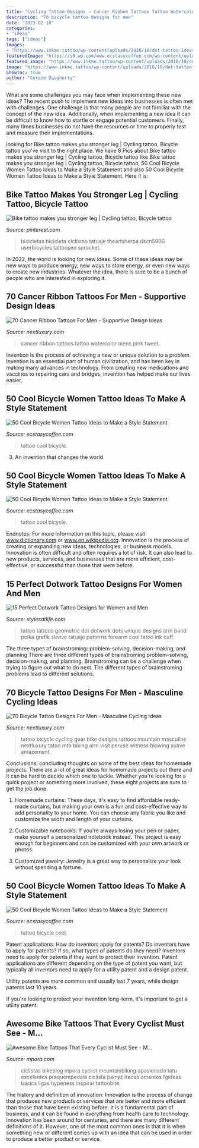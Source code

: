 ```yaml
---
title: "Cycling Tattoo Designs ~ Cancer Ribbon Tattoos Tattoo Watercolor Mens Pink Tweet"
description: "70 bicycle tattoo designs for men"
date: "2023-02-18"
categories:
- "ideas"
tags: ["ideas"]
images:
- "https://www.inkme.tattoo/wp-content/uploads/2016/10/dot-tattoo-ideas-35.jpg"
featuredImage: "https://i0.wp.com/www.ecstasycoffee.com/wp-content/uploads/2017/05/girlswithtattoos-ladytattooer-customtattoo-bicycletattoo-pennyfarthing.jpg?resize=750%2C750"
featured_image: "https://www.inkme.tattoo/wp-content/uploads/2016/10/dot-tattoo-ideas-35.jpg"
image: "https://www.inkme.tattoo/wp-content/uploads/2016/10/dot-tattoo-ideas-35.jpg"
ShowToc: true
author: "Corene Daugherty"
---
```



What are some challenges you may face when implementing these new ideas?
The recent push to implement new ideas into businesses is often met with challenges. One challenge is that many people are not familiar with the concept of the new idea. Additionally, when implementing a new idea it can be difficult to know how to startle or engage potential customers. Finally, many times businesses do not have the resources or time to properly test and measure their implementations.

	

		
looking for Bike tattoo makes you stronger leg | Cycling tattoo, Bicycle tattoo you've visit to the right place. We have 8 Pics about Bike tattoo makes you stronger leg | Cycling tattoo, Bicycle tattoo like Bike tattoo makes you stronger leg | Cycling tattoo, Bicycle tattoo, 50 Cool Bicycle Women Tattoo Ideas to Make a Style Statement and also 50 Cool Bicycle Women Tattoo Ideas to Make a Style Statement. Here it is:
		
    
## Bike Tattoo Makes You Stronger Leg | Cycling Tattoo, Bicycle Tattoo

<img loading=lazy src="https://i.pinimg.com/originals/35/02/f5/3502f5117f3f03c306a822fb1e10e518.jpg" onerror="this.onerror=null;this.src='https://tse1.mm.bing.net/th?id=OIP.Mi6LxAS8EQzhhQXIkenqHAHaJ4&amp;pid=15.1';" alt="Bike tattoo makes you stronger leg | Cycling tattoo, Bicycle tattoo">

_Source: pinterest.com_

>bicicletas bicicleta ciclismo tatuaje theartsherpa dscn5906 userbicycles tattooseo sprocket. 

	

In 2022, the world is looking for new ideas. Some of these ideas may be new ways to produce energy, new ways to store energy, or even new ways to create new industries. Whatever the idea, there is sure to be a bunch of people who are interested in exploring it.

    
## 70 Cancer Ribbon Tattoos For Men - Supportive Design Ideas

<img loading=lazy src="http://nextluxury.com/wp-content/uploads/watercolor-cancer-ribbon-mens-tattoo-ideas.jpg" onerror="this.onerror=null;this.src='https://tse1.mm.bing.net/th?id=OIP.g5JkKAcPws985pCAb4IRwAHaHH&amp;pid=15.1';" alt="70 Cancer Ribbon Tattoos For Men - Supportive Design Ideas">

_Source: nextluxury.com_

>cancer ribbon tattoos tattoo watercolor mens pink tweet. 

	

Invention is the process of achieving a new or unique solution to a problem. Invention is an essential part of human civilization, and has been key in making many advances in technology. From creating new medications and vaccines to repairing cars and bridges, invention has helped make our lives easier.

    
## 50 Cool Bicycle Women Tattoo Ideas To Make A Style Statement

<img loading=lazy src="https://i0.wp.com/www.ecstasycoffee.com/wp-content/uploads/2017/05/girlswithtattoos-ladytattooer-customtattoo-bicycletattoo-pennyfarthing.jpg?resize=750%2C750" onerror="this.onerror=null;this.src='https://tse4.mm.bing.net/th?id=OIP.Hl6GhytnI4TkbTx41LDPjQHaHa&amp;pid=15.1';" alt="50 Cool Bicycle Women Tattoo Ideas to Make a Style Statement">

_Source: ecstasycoffee.com_

>tattoo cool bicycle. 

	

3. An invention that changes the world 

    
## 50 Cool Bicycle Women Tattoo Ideas To Make A Style Statement

<img loading=lazy src="https://i0.wp.com/www.ecstasycoffee.com/wp-content/uploads/2017/05/bicycletattoo-bicycleart-blockprint-rubberstamp.jpg?resize=750%2C750" onerror="this.onerror=null;this.src='https://tse1.mm.bing.net/th?id=OIP.s3CwJGzN6LlJ-Z2DMs2yVQHaHa&amp;pid=15.1';" alt="50 Cool Bicycle Women Tattoo Ideas to Make a Style Statement">

_Source: ecstasycoffee.com_

>tattoo cool bicycle. 

	

Endnotes: For more information on this topic, please visit www.dictionary.com or www.en.wikipedia.org.
Innovation is the process of creating or expanding new ideas, technologies, or business models. Innovation is often difficult and often requires a lot of risk. It can also lead to new products, services, and businesses that are more efficient, cost-effective, or successful than those that were before.

    
## 15 Perfect Dotwork Tattoo Designs For Women And Men

<img loading=lazy src="https://www.inkme.tattoo/wp-content/uploads/2016/10/dot-tattoo-ideas-35.jpg" onerror="this.onerror=null;this.src='https://tse3.mm.bing.net/th?id=OIP.bIIZJxytttqrq7LtQGhvxQHaJc&amp;pid=15.1';" alt="15 Perfect Dotwork Tattoo Designs for Women and Men">

_Source: stylesatlife.com_

>tattoo tattoos geometric dot dotwork dots unique designs arm band polka grafik sleeve tatuaje patterns forearm cool tatoo ink cuff. 

	

The three types of brainstroming: problem-solving, decision-making, and planning
There are three different types of brainstroming problem-solving, decision-making, and planning. Brainstroming can be a challenge when trying to figure out what to do next. The different types of brainstroming problems lead to different solutions.

    
## 70 Bicycle Tattoo Designs For Men - Masculine Cycling Ideas

<img loading=lazy src="http://nextluxury.com/wp-content/uploads/male-legs-bicycle-gear-tattoo.jpg" onerror="this.onerror=null;this.src='https://tse1.mm.bing.net/th?id=OIP.ddEO2XALIzWBnH4b9mEi8AHaHa&amp;pid=15.1';" alt="70 Bicycle Tattoo Designs For Men - Masculine Cycling Ideas">

_Source: nextluxury.com_

>tattoo bicycle cycling gear bike designs tattoos mountain masculine nextluxury tatoo mtb biking arm visit peruse witness blowing suave amazement. 

	

Conclusions: concluding thoughts on some of the best ideas for homemade projects.
There are a lot of great ideas for homemade projects out there and it can be hard to decide which one to tackle. Whether you're looking for a quick project or something more involved, these eight projects are sure to get the job done. 
1. Homemade curtains: These days, it's easy to find affordable ready-made curtains, but making your own is a fun and cost-effective way to add personality to your home. You can choose any fabric you like and customize the width and length of your curtains.

2. Customizable notebooks: If you're always losing your pen or paper, make yourself a personalized notebook instead. This project is easy enough for beginners and can be customized with your own artwork or photos.

3. Customized jewelry: Jewelry is a great way to personalize your look without spending a fortune.

    
## 50 Cool Bicycle Women Tattoo Ideas To Make A Style Statement

<img loading=lazy src="https://i2.wp.com/www.ecstasycoffee.com/wp-content/uploads/2017/05/bicycletattoo-legtattoo-smalltattoo-girltattoo-tattooedlife-tattoogirl-blackandgreytattoo-bicyclelover.jpg?resize=480%2C590" onerror="this.onerror=null;this.src='https://tse4.mm.bing.net/th?id=OIP.ICjyIvRXTaRnl3B8o9E3ugHaJG&amp;pid=15.1';" alt="50 Cool Bicycle Women Tattoo Ideas to Make a Style Statement">

_Source: ecstasycoffee.com_

>tattoo bicycle cool. 

	

Patent applications: How do inventors apply for patents?
Do inventors have to apply for patents? If so, what types of patents do they need?
Inventors need to apply for patents if they want to protect their invention. Patent applications are different depending on the type of patent you want, but typically all inventors need to apply for a utility patent and a design patent. 

 Utility patents are more common and usually last 7 years, while design patents last 10 years. 

If you're looking to protect your invention long-term, it's important to get a utility patent.

    
## Awesome Bike Tattoos That Every Cyclist Must See - M...

<img loading=lazy src="https://coresites-cdn-adm.imgix.net/mpora_new/wp-content/uploads/2015/12/bikeblog.jpg?fit=crop" onerror="this.onerror=null;this.src='https://tse4.mm.bing.net/th?id=OIP.DZMMg2WpXjTzVsbr8E0zUAHaE8&amp;pid=15.1';" alt="Awesome Bike Tattoos That Every Cyclist Must See - M...">

_Source: mpora.com_

>ciclistas bikeblog mpora cyclist mountainbiking apasionado tatu excelentes praquempedala ciclista parryz iradas amantes fgideas basics ligas hypeness inspirar tattoobite. 

	

The history and definition of innovation:
Innovation is the process of change that produces new products or services that are better and more efficient than those that have been existing before. It is a fundamental part of business, and it can be found in everything from health care to technology. Innovation has been around for centuries, and there are many different definitions of it. However, one of the most common ones is that it is when something new or different comes up with an idea that can be used in order to produce a better product or service.

